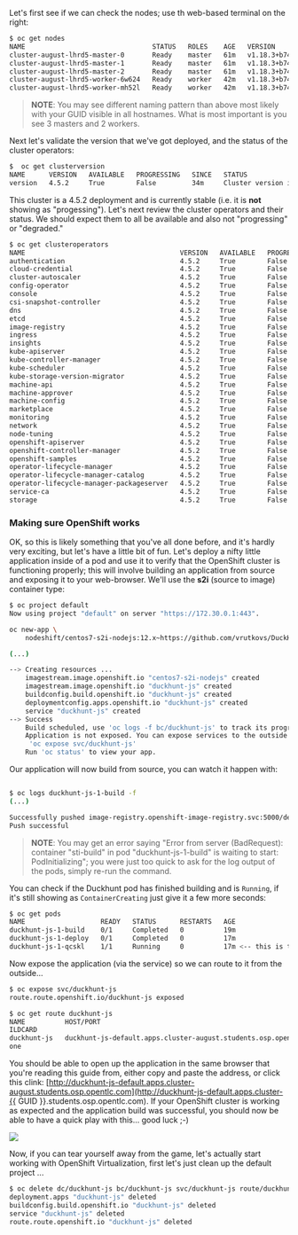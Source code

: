 Let's first see if we can check the nodes; use th web-based terminal on the right:

~~~bash
$ oc get nodes
NAME                                STATUS   ROLES    AGE   VERSION
cluster-august-lhrd5-master-0       Ready    master   61m   v1.18.3+b74c5ed
cluster-august-lhrd5-master-1       Ready    master   61m   v1.18.3+b74c5ed
cluster-august-lhrd5-master-2       Ready    master   61m   v1.18.3+b74c5ed
cluster-august-lhrd5-worker-6w624   Ready    worker   42m   v1.18.3+b74c5ed
cluster-august-lhrd5-worker-mh52l   Ready    worker   42m   v1.18.3+b74c5ed
~~~

> **NOTE**: You may see different naming pattern than above most likely with your GUID visible in all hostnames. What is most important is you see 3 masters and 2 workers.

Next let's validate the version that we've got deployed, and the status of the cluster operators:

~~~bash
$  oc get clusterversion
NAME      VERSION   AVAILABLE   PROGRESSING   SINCE   STATUS
version   4.5.2     True        False         34m     Cluster version is 4.5.2
~~~

This cluster is a 4.5.2 deployment and is currently stable (i.e. it is **not** showing as "progessing"). Let's next review the cluster operators and their status. We should expect them to all be available and also not "progressing" or "degraded."

~~~bash
$ oc get clusteroperators
NAME                                       VERSION   AVAILABLE   PROGRESSING   DEGRADED   SINCE
authentication                             4.5.2     True        False         False      35m
cloud-credential                           4.5.2     True        False         False      64m
cluster-autoscaler                         4.5.2     True        False         False      47m
config-operator                            4.5.2     True        False         False      47m
console                                    4.5.2     True        False         False      38m
csi-snapshot-controller                    4.5.2     True        False         False      43m
dns                                        4.5.2     True        False         False      61m
etcd                                       4.5.2     True        False         False      60m
image-registry                             4.5.2     True        False         False      43m
ingress                                    4.5.2     True        False         False      43m
insights                                   4.5.2     True        False         False      57m
kube-apiserver                             4.5.2     True        False         False      59m
kube-controller-manager                    4.5.2     True        False         False      59m
kube-scheduler                             4.5.2     True        False         False      59m
kube-storage-version-migrator              4.5.2     True        False         False      43m
machine-api                                4.5.2     True        False         False      54m
machine-approver                           4.5.2     True        False         False      59m
machine-config                             4.5.2     True        False         False      46m
marketplace                                4.5.2     True        False         False      42m
monitoring                                 4.5.2     True        False         False      41m
network                                    4.5.2     True        False         False      61m
node-tuning                                4.5.2     True        False         False      61m
openshift-apiserver                        4.5.2     True        False         False      46m
openshift-controller-manager               4.5.2     True        False         False      56m
openshift-samples                          4.5.2     True        False         False      46m
operator-lifecycle-manager                 4.5.2     True        False         False      61m
operator-lifecycle-manager-catalog         4.5.2     True        False         False      61m
operator-lifecycle-manager-packageserver   4.5.2     True        False         False      41m
service-ca                                 4.5.2     True        False         False      61m
storage                                    4.5.2     True        False         False      56m
~~~


### Making sure OpenShift works

OK, so this is likely something that you've all done before, and it's hardly very exciting, but let's have a little bit of fun. Let's deploy a nifty little application inside of a pod and use it to verify that the OpenShift cluster is functioning properly; this will involve building an application from source and exposing it to your web-browser. We'll use the **s2i** (source to image) container type:

~~~bash
$ oc project default
Now using project "default" on server "https://172.30.0.1:443".

oc new-app \
	nodeshift/centos7-s2i-nodejs:12.x~https://github.com/vrutkovs/DuckHunt-JS

(...)

--> Creating resources ...
    imagestream.image.openshift.io "centos7-s2i-nodejs" created
    imagestream.image.openshift.io "duckhunt-js" created
    buildconfig.build.openshift.io "duckhunt-js" created
    deploymentconfig.apps.openshift.io "duckhunt-js" created
    service "duckhunt-js" created
--> Success
    Build scheduled, use 'oc logs -f bc/duckhunt-js' to track its progress.
    Application is not exposed. You can expose services to the outside world by executing one or more of the commands below:
     'oc expose svc/duckhunt-js'
    Run 'oc status' to view your app.
~~~

Our application will now build from source, you can watch it happen with:

~~~bash

$ oc logs duckhunt-js-1-build -f
(...)

Successfully pushed image-registry.openshift-image-registry.svc:5000/default/duckhunt-js:latest@sha256:4d0186040826a4be9d678459c5d6831e107a60c403d65a0da77fb076ff89084c
Push successful
~~~

> **NOTE**: You may get an error saying "Error from server (BadRequest): container "sti-build" in pod "duckhunt-js-1-build" is waiting to start: PodInitializing"; you were just too quick to ask for the log output of the pods, simply re-run the command.

You can check if the Duckhunt pod has finished building and is `Running`, if it's still showing as `ContainerCreating` just give it a few more seconds:

~~~bash
$ oc get pods
NAME                   READY   STATUS      RESTARTS   AGE
duckhunt-js-1-build    0/1     Completed   0          19m
duckhunt-js-1-deploy   0/1     Completed   0          17m
duckhunt-js-1-qcskl    1/1     Running     0          17m <-- this is the one!
~~~

Now expose the application (via the service) so we can route to it from the outside...

~~~bash
$ oc expose svc/duckhunt-js
route.route.openshift.io/duckhunt-js exposed

$ oc get route duckhunt-js
NAME          HOST/PORT                                                          PATH   SERVICES      PORT       TERMINATION   W
ILDCARD
duckhunt-js   duckhunt-js-default.apps.cluster-august.students.osp.opentlc.com          duckhunt-js   8080-tcp                 N
one
~~~

You should be able to open up the application in the same browser that you're reading this guide from, either copy and paste the address, or click this clink: [http://duckhunt-js-default.apps.cluster-august.students.osp.opentlc.com](http://duckhunt-js-default.apps.cluster-{{ GUID }}.students.osp.opentlc.com). If your OpenShift cluster is working as expected and the application build was successful, you should now be able to have a quick play with this... good luck ;-)

<img src="img/duckhunt.png"/>

Now, if you can tear yourself away from the game, let's actually start working with OpenShift Virtualization, first let's just clean up the default project ...

~~~bash
$ oc delete dc/duckhunt-js bc/duckhunt-js svc/duckhunt-js route/duckhunt-js
deployment.apps "duckhunt-js" deleted
buildconfig.build.openshift.io "duckhunt-js" deleted
service "duckhunt-js" deleted
route.route.openshift.io "duckhunt-js" deleted
~~~
